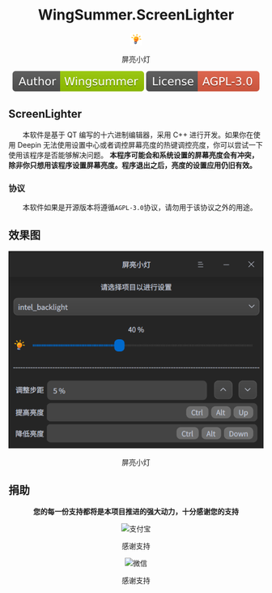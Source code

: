 <h1 align="center"> WingSummer.ScreenLighter</h1>

<p align="center">
<img alt="ScreenLighter" src="images/logo.svg">
<p align="center">屏亮小灯</p>
</p>

<p align="center">
<img alt="作者" src="authorband.svg">
<img alt="协议" src="licenseband.svg">
</p>

## ScreenLighter

&emsp;&emsp;本软件是基于 QT 编写的十六进制编辑器，采用 C++ 进行开发。如果你在使用 Deepin 无法使用设置中心或者调控屏幕亮度的热键调控亮度，你可以尝试一下使用该程序是否能够解决问题。 **本程序可能会和系统设置的屏幕亮度会有冲突，除非你只想用该程序设置屏幕亮度。程序退出之后，亮度的设置应用仍旧有效。**

### 协议

&emsp;&emsp;本软件如果是开源版本将遵循`AGPL-3.0`协议，请勿用于该协议之外的用途。

## 效果图

<p align="center">
<img alt="效果图" src="screenshot.png">
<p align="center">屏亮小灯</p>
</p>

## 捐助

**<p align="center">您的每一份支持都将是本项目推进的强大动力，十分感谢您的支持</p>**

<p align="center">

<img alt="支付宝" src="WingHexExplorer/支付宝捐助.jpg" height=50% width=50%>
<p align="center">感谢支持</p>

</p>

<p align="center">
<img alt="微信" src="WingHexExplorer/微信捐助.png" height=50% width=50%>
<p align="center">感谢支持</p>

</p>
